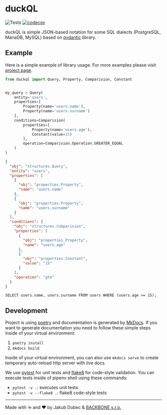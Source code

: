 # duckQL

![Tests](https://github.com/Sibyx/duckql-python/workflows/Tests/badge.svg)
[![codecov](https://codecov.io/gh/Sibyx/duckql-python/branch/master/graph/badge.svg)](https://codecov.io/gh/Sibyx/duckql-python)

duckQL is simple JSON-based notation for some SQL dialects (PostgreSQL, MariaDB, MySQL) based on
[pydantic](https://github.com/samuelcolvin/pydantic/) library.

## Example

Here is a simple example of library usage. For more examples please visit
[project page](https://sibyx.github.io/duckql-python/).

```python
from duckql import Query, Property, Comparision, Constant


my_query = Query(
    entity='users',
    properties=[
        Property(name='users.name'),
        Property(name='users.surname')
    ],
    conditions=Comparision(
        properties=[
            Property(name='users.age'),
            Constant(value=15)
        ],
        operation=Comparision.Operation.GREATER_EQUAL
    )
)
```

```json
{
  "obj": "structures.Query",
  "entity": "users",
  "properties": [
    {
      "obj": "properties.Property",
      "name": "users.name"
    },
    {
      "obj": "properties.Property",
      "name": "users.surname"
    }
  ],
  "conditions": {
    "obj": "structures.Comparision",
    "properties": [
      {
        "obj": "properties.Property",
        "name": "users.age"
      },
      {
        "obj": "properties.Constant",
        "value": "15"
      }
    ],
    "operation": "gte"
  }
}
```

```postgresql
SELECT users.name, users.surname FROM users WHERE (users.age >= 15);
```

## Development

Project is using [poetry](https://python-poetry.org/) and documentation is generated by
[MkDocs](https://www.mkdocs.org/). If you want to generate documentation you need to follow these simple steps
inside of your virtual environment:

1. `poetry install`
2. `mkdocs build`

Inside of your virtual environment, you can also use `mkdocs serve` to create temporary auto-reload http server with
live docs.

We use [pytest](https://docs.pytest.org/en/latest/) for unit tests and [flake8](https://flake8.pycqa.org/en/latest/)
for code-style validation. You can execute tests inside of pipenv shell using these commands:

- `pytest -v .`: executes unit tests
- `pytest -v --flake8 .`: flake8 code-style tests

---
Made with ☕️ and ❤️ by Jakub Dubec & [BACKBONE s.r.o.](https://www.backbone.sk/en/)
